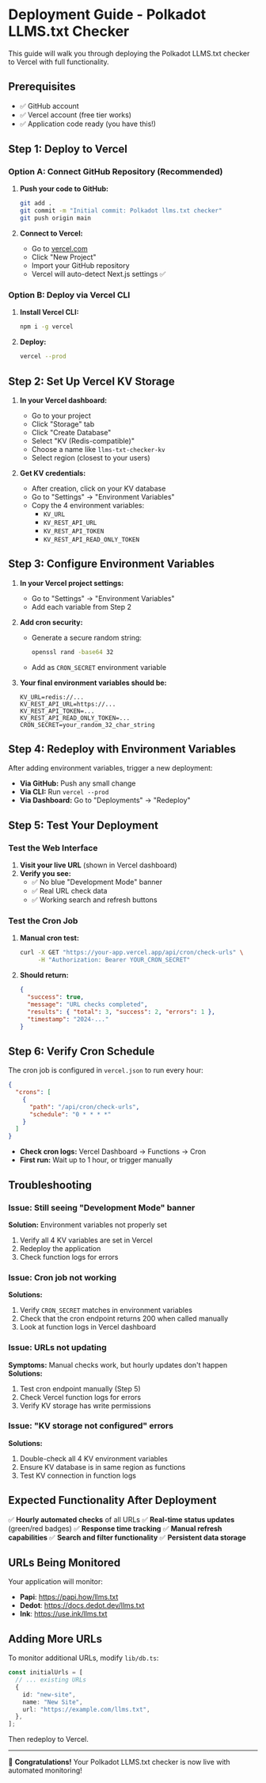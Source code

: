 # Deployment Guide - Polkadot LLMS.txt Checker

This guide will walk you through deploying the Polkadot LLMS.txt checker to
Vercel with full functionality.

## Prerequisites

- ✅ GitHub account
- ✅ Vercel account (free tier works)
- ✅ Application code ready (you have this!)

## Step 1: Deploy to Vercel

### Option A: Connect GitHub Repository (Recommended)

1. **Push your code to GitHub:**

   ```bash
   git add .
   git commit -m "Initial commit: Polkadot llms.txt checker"
   git push origin main
   ```

2. **Connect to Vercel:**
   - Go to [vercel.com](https://vercel.com)
   - Click "New Project"
   - Import your GitHub repository
   - Vercel will auto-detect Next.js settings ✅

### Option B: Deploy via Vercel CLI

1. **Install Vercel CLI:**

   ```bash
   npm i -g vercel
   ```

2. **Deploy:**
   ```bash
   vercel --prod
   ```

## Step 2: Set Up Vercel KV Storage

1. **In your Vercel dashboard:**

   - Go to your project
   - Click "Storage" tab
   - Click "Create Database"
   - Select "KV (Redis-compatible)"
   - Choose a name like `llms-txt-checker-kv`
   - Select region (closest to your users)

2. **Get KV credentials:**
   - After creation, click on your KV database
   - Go to "Settings" → "Environment Variables"
   - Copy the 4 environment variables:
     - `KV_URL`
     - `KV_REST_API_URL`
     - `KV_REST_API_TOKEN`
     - `KV_REST_API_READ_ONLY_TOKEN`

## Step 3: Configure Environment Variables

1. **In your Vercel project settings:**

   - Go to "Settings" → "Environment Variables"
   - Add each variable from Step 2

2. **Add cron security:**

   - Generate a secure random string:
     ```bash
     openssl rand -base64 32
     ```
   - Add as `CRON_SECRET` environment variable

3. **Your final environment variables should be:**
   ```
   KV_URL=redis://...
   KV_REST_API_URL=https://...
   KV_REST_API_TOKEN=...
   KV_REST_API_READ_ONLY_TOKEN=...
   CRON_SECRET=your_random_32_char_string
   ```

## Step 4: Redeploy with Environment Variables

After adding environment variables, trigger a new deployment:

- **Via GitHub:** Push any small change
- **Via CLI:** Run `vercel --prod`
- **Via Dashboard:** Go to "Deployments" → "Redeploy"

## Step 5: Test Your Deployment

### Test the Web Interface

1. **Visit your live URL** (shown in Vercel dashboard)
2. **Verify you see:**
   - ✅ No blue "Development Mode" banner
   - ✅ Real URL check data
   - ✅ Working search and refresh buttons

### Test the Cron Job

1. **Manual cron test:**

   ```bash
   curl -X GET "https://your-app.vercel.app/api/cron/check-urls" \
        -H "Authorization: Bearer YOUR_CRON_SECRET"
   ```

2. **Should return:**
   ```json
   {
     "success": true,
     "message": "URL checks completed",
     "results": { "total": 3, "success": 2, "errors": 1 },
     "timestamp": "2024-..."
   }
   ```

## Step 6: Verify Cron Schedule

The cron job is configured in `vercel.json` to run every hour:

```json
{
  "crons": [
    {
      "path": "/api/cron/check-urls",
      "schedule": "0 * * * *"
    }
  ]
}
```

- **Check cron logs:** Vercel Dashboard → Functions → Cron
- **First run:** Wait up to 1 hour, or trigger manually

## Troubleshooting

### Issue: Still seeing "Development Mode" banner

**Solution:** Environment variables not properly set

1. Verify all 4 KV variables are set in Vercel
2. Redeploy the application
3. Check function logs for errors

### Issue: Cron job not working

**Solutions:**

1. Verify `CRON_SECRET` matches in environment variables
2. Check that the cron endpoint returns 200 when called manually
3. Look at function logs in Vercel dashboard

### Issue: URLs not updating

**Symptoms:** Manual checks work, but hourly updates don't happen **Solutions:**

1. Test cron endpoint manually (Step 5)
2. Check Vercel function logs for errors
3. Verify KV storage has write permissions

### Issue: "KV storage not configured" errors

**Solutions:**

1. Double-check all 4 KV environment variables
2. Ensure KV database is in same region as functions
3. Test KV connection in function logs

## Expected Functionality After Deployment

✅ **Hourly automated checks** of all URLs ✅ **Real-time status updates**
(green/red badges) ✅ **Response time tracking** ✅ **Manual refresh
capabilities** ✅ **Search and filter functionality** ✅ **Persistent data
storage**

## URLs Being Monitored

Your application will monitor:

- **Papi**: https://papi.how/llms.txt
- **Dedot**: https://docs.dedot.dev/llms.txt
- **Ink**: https://use.ink/llms.txt

## Adding More URLs

To monitor additional URLs, modify `lib/db.ts`:

```typescript
const initialUrls = [
  // ... existing URLs
  {
    id: "new-site",
    name: "New Site",
    url: "https://example.com/llms.txt",
  },
];
```

Then redeploy to Vercel.

---

🎉 **Congratulations!** Your Polkadot LLMS.txt checker is now live with
automated monitoring!
